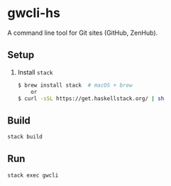 # gwcli-hs

A command line tool for Git sites (GitHub, ZenHub).

## Setup
1. Install `stack`
    ```bash
    $ brew install stack  # macOS + brew
        or
    $ curl -sSL https://get.haskellstack.org/ | sh
    ```

## Build
```bash
stack build
```

## Run
```bash
stack exec gwcli
```
